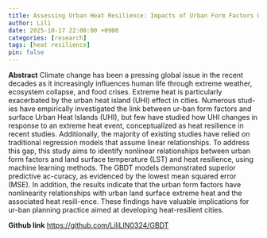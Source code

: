 ```yaml
---
title: Assessing Urban Heat Resilience: Impacts of Urban Form Factors Using Spatial regression model in Seoul 
author: Lili
date: 2025-10-17 22:00:00 +0900
categories: [research]
tags: [heat resilience]
pin: false   
---
```


**Abstract**
Climate change has been a pressing global issue in the recent decades as it increasingly influences human life through extreme weather, ecosystem collapse, and food crises. Extreme heat is particularly exacerbated by the urban heat island (UHI) effect in cities. Numerous stud-ies have empirically investigated the link between ur-ban form factors and surface Urban Heat Islands (UHI), but few have studied how UHI changes in response to an extreme heat event, conceptualized as heat resilience in recent studies. Additionally, the majority of existing studies have relied on traditional regression models that assume linear relationships. To address this gap, this study aims to identify nonlinear relationships between urban form factors and land surface temperature (LST) and heat resilience, using machine learning methods. The GBDT models demonstrated superior predictive ac-curacy, as evidenced by the lowest mean squared error (MSE).  In addition, the results indicate that the urban form factors have nonlinearity relationships with urban land surface extreme heat and the associated heat resili-ence. These findings have valuable implications for ur-ban planning practice aimed at developing heat-resilient cities.


**Github link**
https://github.com/LiliLIN0324/GBDT